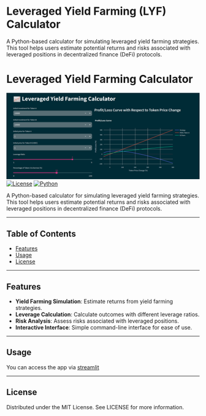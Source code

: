 # Leveraged Yield Farming (LYF) Calculator


A Python-based calculator for simulating leveraged yield farming strategies. This tool helps users estimate potential returns and risks associated with leveraged positions in decentralized finance (DeFi) protocols.

# Leveraged Yield Farming Calculator

![Project Image/Logo](./main.png)
[![License](https://img.shields.io/badge/License-MIT-blue.svg)](https://opensource.org/licenses/MIT)
[![Python](https://img.shields.io/badge/Made%20with-Python-1f425f.svg)](https://www.python.org/)

A Python-based calculator for simulating leveraged yield farming strategies. This tool helps users estimate potential returns and risks associated with leveraged positions in decentralized finance (DeFi) protocols.

---

## Table of Contents

- [Features](#features)
- [Usage](#usage)
- [License](#license)

---

## Features

- **Yield Farming Simulation**: Estimate returns from yield farming strategies.
- **Leverage Calculation**: Calculate outcomes with different leverage ratios.
- **Risk Analysis**: Assess risks associated with leveraged positions.
- **Interactive Interface**: Simple command-line interface for ease of use.

---

## Usage

You can access the app via [streamlit](https://lyfcalculator.streamlit.app/)

---

## License

Distributed under the MIT License. See LICENSE for more information.

